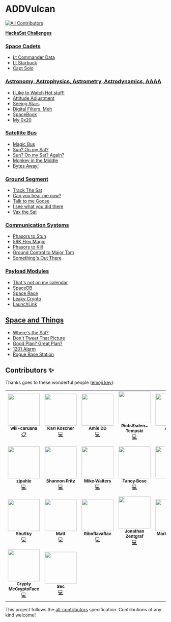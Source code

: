 # ADDVulcan
<!-- ALL-CONTRIBUTORS-BADGE:START - Do not remove or modify this section -->
[![All Contributors](https://img.shields.io/badge/all_contributors-23-orange.svg?style=flat-square)](#contributors-)
<!-- ALL-CONTRIBUTORS-BADGE:END -->
[**HackaSat Challenges**](https://www.hackasat.com/)

### [Space Cadets](https://github.com/AmieDD/ADDVulcan/tree/master/Space%20Cadets)

- [Lt Commander Data](https://github.com/AmieDD/ADDVulcan/tree/master/Space%20Cadets/LT%20Commander%20Data)
- [Lt Starbuck](https://github.com/AmieDD/ADDVulcan/tree/master/Space%20Cadets/LT%20Starbuck)
- [Capt Solo](https://github.com/AmieDD/ADDVulcan/tree/master/Space%20Cadets/Capt%20Solo) 

### [Astronomy, Astrophysics, Astrometry, Astrodynamics, AAAA](https://github.com/AmieDD/ADDVulcan/tree/master/Astronomy%20Astrophysics%20Astrometry%20Astrodynamics%20AAAA)

- [I Like to Watch Hot stuff!](https://github.com/AmieDD/ADDVulcan/tree/master/Astronomy%20Astrophysics%20Astrometry%20Astrodynamics%20AAAA/I%20Like%20to%20Watch)
- [Attitude Adjustment](https://github.com/AmieDD/ADDVulcan/tree/master/Astronomy%20Astrophysics%20Astrometry%20Astrodynamics%20AAAA/Attitude%20Adjustment)
- [Seeing Stars](https://github.com/AmieDD/ADDVulcan/tree/master/Astronomy%20Astrophysics%20Astrometry%20Astrodynamics%20AAAA/Seeing%20Stars)
- [Digital Filters, Meh](https://github.com/AmieDD/ADDVulcan/tree/master/Astronomy%20Astrophysics%20Astrometry%20Astrodynamics%20AAAA/Digital%20Filters%2C%20Me)
- [SpaceBook](https://github.com/AmieDD/ADDVulcan/tree/master/Astronomy%20Astrophysics%20Astrometry%20Astrodynamics%20AAAA/SpaceBook)
- [My 0x20](https://github.com/AmieDD/ADDVulcan/tree/master/Astronomy%20Astrophysics%20Astrometry%20Astrodynamics%20AAAA/My%200x20)

### [Satellite Bus](https://github.com/AmieDD/ADDVulcan/tree/master/Satellite%20Bus)

- [Magic Bus](https://github.com/AmieDD/ADDVulcan/tree/master/Satellite%20Bus/Magic%20Bus)
- [Sun? On my Sat?](https://github.com/AmieDD/ADDVulcan/tree/master/Satellite%20Bus/Sun%3F%20On%20my%20Sat%3F)
- [Sun? On my Sat? Again?](https://github.com/AmieDD/ADDVulcan/tree/master/Satellite%20Bus/Sun%3F%20On%20my%20Sat%3F%20Again%3F)
- [Monkey in the Middle](https://github.com/AmieDD/ADDVulcan/tree/master/Satellite%20Bus/Monkey%20in%20the%20Middle)
- [Bytes Away!](https://github.com/AmieDD/ADDVulcan/tree/master/Satellite%20Bus/Bytes%20Away!)

### [Ground Segment](https://github.com/AmieDD/ADDVulcan/tree/master/Groud%20Segment)

- [Track The Sat](https://github.com/AmieDD/ADDVulcan/tree/master/Groud%20Segment/Track%20the%20sat)
- [Can you hear me now?](https://github.com/AmieDD/ADDVulcan/tree/master/Groud%20Segment/Can%20you%20hear%20me%20now)
- [Talk to me Goose](https://github.com/AmieDD/ADDVulcan/tree/master/Groud%20Segment/Talk%20to%20me%20Goose)
- [I see what you did there](https://github.com/AmieDD/ADDVulcan/tree/master/Groud%20Segment/I%20see%20what%20you%20did%20there)
- [Vax the Sat](https://github.com/AmieDD/ADDVulcan/tree/master/Groud%20Segment/Vax%20the%20Sat)

### [Communication Systems](https://github.com/AmieDD/ADDVulcan/tree/master/Communication%20Systems)

- [Phasors to Stun](https://github.com/AmieDD/ADDVulcan/tree/master/Communication%20Systems/Phasors%20to%20Stun)
- [56K Flex Magic](https://github.com/AmieDD/ADDVulcan/tree/master/Communication%20Systems/56K%20Flex%20Magic)
- [Phasors to Kill](https://github.com/AmieDD/ADDVulcan/tree/master/Communication%20Systems/Phasors%20to%20Kill)
- [Ground Control to Major Tom](https://github.com/AmieDD/ADDVulcan/tree/master/Communication%20Systems/Ground%20Control%20to%20Major%20Tom)
- [Something's Out There](https://github.com/AmieDD/ADDVulcan/tree/master/Communication%20Systems/Something's%20Out%20There)

### [Payload Modules](https://github.com/AmieDD/ADDVulcan/tree/master/Payload%20Modules)

- [That's not on my calendar]()
- [SpaceDB](https://github.com/AmieDD/ADDVulcan/tree/master/Payload%20Modules/SpaceDB)
- [Space Race](https://github.com/AmieDD/ADDVulcan/tree/master/Payload%20Modules/Space%20Race)
- [Leaky Crypto](https://github.com/AmieDD/ADDVulcan/tree/master/Payload%20Modules/Leaky%20Crypto)
- [LaunchLink](https://github.com/AmieDD/ADDVulcan/tree/master/Payload%20Modules/Launch%20Link)

## [Space and Things](https://github.com/AmieDD/ADDVulcan/tree/master/Space%20and%20Things)

- [Where's the Sat?](https://github.com/AmieDD/ADDVulcan/tree/master/Space%20and%20Things/Wheres%20the%20sat)
- [Don't Tweet That Picture](https://github.com/AmieDD/ADDVulcan/tree/master/Space%20and%20Things/Dont%20Tweet%20That%20Picture)
- [Good Plan? Great Plan?](https://github.com/AmieDD/ADDVulcan/tree/master/Space%20and%20Things/Good%20Plan%3F%20Great%20Plan%3F)
- [1201 Alarm](https://github.com/AmieDD/ADDVulcan/tree/master/Space%20and%20Things/1201%20Alarm)
- [Rogue Base Station](https://github.com/AmieDD/ADDVulcan/tree/master/Space%20and%20Things/Rogue%20Base%20Station)

## Contributors ✨

Thanks goes to these wonderful people ([emoji key](https://allcontributors.org/docs/en/emoji-key)):

<!-- ALL-CONTRIBUTORS-LIST:START - Do not remove or modify this section -->
<!-- prettier-ignore-start -->
<!-- markdownlint-disable -->
<table>
  <tr>
    <td align="center"><a href="https://github.com/will-caruana"><img src="https://avatars2.githubusercontent.com/u/20567604?v=4" width="100px;" alt=""/><br /><sub><b>will-caruana</b></sub></a><br /><a href="#eventOrganizing-will-caruana" title="Event Organizing">📋</a></td>
    <td align="center"><a href="https://homes.cs.washington.edu/~supersat/"><img src="https://avatars3.githubusercontent.com/u/1396229?v=4" width="100px;" alt=""/><br /><sub><b>Karl Koscher</b></sub></a><br /><a href="https://github.com/AmieDD/ADDVulcan/commits?author=supersat" title="Code">💻</a></td>
    <td align="center"><a href="http://www.amiedd.com"><img src="https://avatars3.githubusercontent.com/u/7669428?v=4" width="100px;" alt=""/><br /><sub><b>Amie DD</b></sub></a><br /><a href="https://github.com/AmieDD/ADDVulcan/commits?author=AmieDD" title="Code">💻</a></td>
    <td align="center"><a href="http://1bitsquared.com"><img src="https://avatars3.githubusercontent.com/u/17334?v=4" width="100px;" alt=""/><br /><sub><b>Piotr Esden-Tempski</b></sub></a><br /><a href="https://github.com/AmieDD/ADDVulcan/commits?author=esden" title="Code">💻</a></td>
    <td align="center"><a href="http://alvarop.com"><img src="https://avatars2.githubusercontent.com/u/744129?v=4" width="100px;" alt=""/><br /><sub><b>Alvaro</b></sub></a><br /><a href="https://github.com/AmieDD/ADDVulcan/commits?author=alvarop" title="Code">💻</a></td>
    <td align="center"><a href="https://twitter.com/shipcod3"><img src="https://avatars0.githubusercontent.com/u/3483615?v=4" width="100px;" alt=""/><br /><sub><b>Jay Turla</b></sub></a><br /><a href="https://github.com/AmieDD/ADDVulcan/commits?author=shipcod3" title="Code">💻</a></td>
    <td align="center"><a href="https://github.com/schneider42"><img src="https://avatars0.githubusercontent.com/u/452051?v=4" width="100px;" alt=""/><br /><sub><b>schneider42</b></sub></a><br /><a href="https://github.com/AmieDD/ADDVulcan/commits?author=schneider42" title="Code">💻</a></td>
  </tr>
  <tr>
    <td align="center"><a href="https://github.com/zjpahle"><img src="https://avatars2.githubusercontent.com/u/5356102?v=4" width="100px;" alt=""/><br /><sub><b>zjpahle</b></sub></a><br /><a href="https://github.com/AmieDD/ADDVulcan/commits?author=zjpahle" title="Code">💻</a></td>
    <td align="center"><a href="https://github.com/shannonfritz"><img src="https://avatars3.githubusercontent.com/u/10999809?v=4" width="100px;" alt=""/><br /><sub><b>Shannon Fritz</b></sub></a><br /><a href="https://github.com/AmieDD/ADDVulcan/commits?author=shannonfritz" title="Code">💻</a></td>
    <td align="center"><a href="https://assortedhackery.com"><img src="https://avatars3.githubusercontent.com/u/578095?v=4" width="100px;" alt=""/><br /><sub><b>Mike Walters</b></sub></a><br /><a href="https://github.com/AmieDD/ADDVulcan/commits?author=miek" title="Code">💻</a></td>
    <td align="center"><a href="https://github.com/n0tty"><img src="https://avatars1.githubusercontent.com/u/3372955?v=4" width="100px;" alt=""/><br /><sub><b>Tanoy Bose</b></sub></a><br /><a href="https://github.com/AmieDD/ADDVulcan/commits?author=n0tty" title="Code">💻</a></td>
    <td align="center"><a href="https://twitter.com/ninjabunny9000"><img src="https://avatars0.githubusercontent.com/u/7820414?v=4" width="100px;" alt=""/><br /><sub><b>Bun</b></sub></a><br /><a href="https://github.com/AmieDD/ADDVulcan/commits?author=NinjaBunny9000" title="Code">💻</a></td>
    <td align="center"><a href="https://ethicalhackers.club"><img src="https://avatars0.githubusercontent.com/u/44928938?v=4" width="100px;" alt=""/><br /><sub><b>Ameer Pornillos</b></sub></a><br /><a href="https://github.com/AmieDD/ADDVulcan/commits?author=ameerpornillos" title="Code">💻</a></td>
    <td align="center"><a href="https://github.com/cameronbosnic"><img src="https://avatars1.githubusercontent.com/u/23346124?v=4" width="100px;" alt=""/><br /><sub><b>cameronbosnic</b></sub></a><br /><a href="https://github.com/AmieDD/ADDVulcan/commits?author=cameronbosnic" title="Code">💻</a></td>
  </tr>
  <tr>
    <td align="center"><a href="https://github.com/5hu5ky"><img src="https://avatars2.githubusercontent.com/u/12157362?v=4" width="100px;" alt=""/><br /><sub><b>5hu5ky</b></sub></a><br /><a href="https://github.com/AmieDD/ADDVulcan/commits?author=5hu5ky" title="Code">💻</a></td>
    <td align="center"><a href="https://github.com/rootkow"><img src="https://avatars3.githubusercontent.com/u/22761524?v=4" width="100px;" alt=""/><br /><sub><b>Matt</b></sub></a><br /><a href="https://github.com/AmieDD/ADDVulcan/commits?author=rootkow" title="Code">💻</a></td>
    <td align="center"><a href="https://github.com/Riboflavaflav"><img src="https://avatars0.githubusercontent.com/u/12163534?v=4" width="100px;" alt=""/><br /><sub><b>Riboflavaflav</b></sub></a><br /><a href="https://github.com/AmieDD/ADDVulcan/commits?author=Riboflavaflav" title="Code">💻</a></td>
    <td align="center"><a href="https://github.com/kandi3kan3"><img src="https://avatars1.githubusercontent.com/u/65865083?v=4" width="100px;" alt=""/><br /><sub><b>Jonathan Zentgraf</b></sub></a><br /><a href="https://github.com/AmieDD/ADDVulcan/commits?author=kandi3kan3" title="Code">💻</a></td>
    <td align="center"><a href="https://github.com/murrayma"><img src="https://avatars3.githubusercontent.com/u/3729536?v=4" width="100px;" alt=""/><br /><sub><b>Martin Murray</b></sub></a><br /><a href="https://github.com/AmieDD/ADDVulcan/commits?author=murrayma" title="Code">💻</a></td>
    <td align="center"><a href="http://www.sharebrained.com/"><img src="https://avatars0.githubusercontent.com/u/778248?v=4" width="100px;" alt=""/><br /><sub><b>Jared Boone</b></sub></a><br /><a href="https://github.com/AmieDD/ADDVulcan/commits?author=jboone" title="Code">💻</a></td>
    <td align="center"><a href="https://github.com/LennertW"><img src="https://avatars2.githubusercontent.com/u/4999638?v=4" width="100px;" alt=""/><br /><sub><b>LennertW</b></sub></a><br /><a href="https://github.com/AmieDD/ADDVulcan/commits?author=LennertW" title="Code">💻</a></td>
  </tr>
  <tr>
    <td align="center"><a href="https://github.com/McCryptoFace"><img src="https://avatars2.githubusercontent.com/u/19789706?v=4" width="100px;" alt=""/><br /><sub><b>Crypty McCryptoFace</b></sub></a><br /><a href="https://github.com/AmieDD/ADDVulcan/commits?author=McCryptoFace" title="Code">💻</a></td>
    <td align="center"><a href="http://blogmal.42.org"><img src="https://avatars1.githubusercontent.com/u/464856?v=4" width="100px;" alt=""/><br /><sub><b>Sec</b></sub></a><br /><a href="https://github.com/AmieDD/ADDVulcan/commits?author=Sec42" title="Code">💻</a></td>
  </tr>
</table>

<!-- markdownlint-enable -->
<!-- prettier-ignore-end -->
<!-- ALL-CONTRIBUTORS-LIST:END -->

This project follows the [all-contributors](https://github.com/all-contributors/all-contributors) specification. Contributions of any kind welcome!
